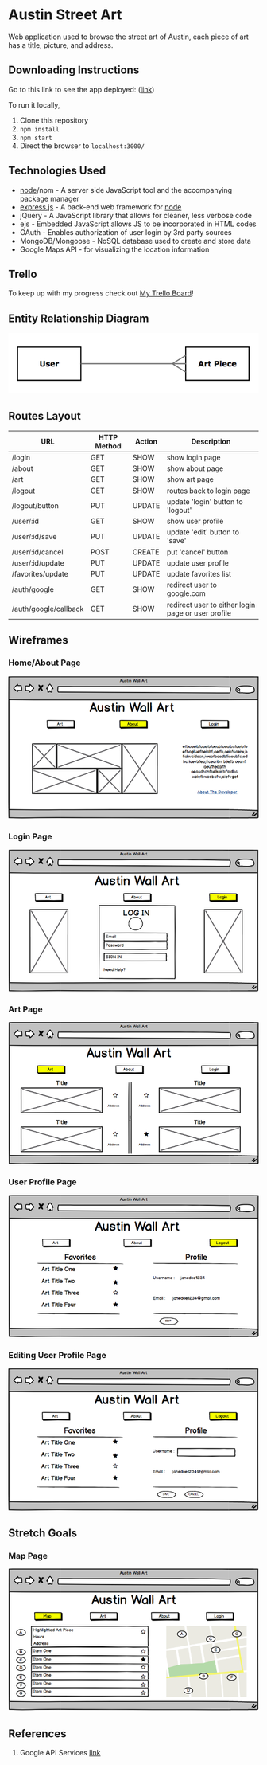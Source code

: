 # Austin Street Art

Web application used to browse the street art of Austin, each piece of art has a title, picture, and address.

## Downloading Instructions
Go to this link to see the app deployed: ([link](#))

To run it locally,
1. Clone this repository
1. `npm install`
1. `npm start`
1. Direct the browser to `localhost:3000/`

## Technologies Used
- [node](http://nodejs.org)/npm - A server side JavaScript tool and the accompanying package manager
- [express.js](https://github.com/expressjs/express) - A back-end web framework for [node](http://nodejs.org)
- jQuery - A JavaScript library that allows for cleaner, less verbose code
- ejs - Embedded JavaScript allows JS to be incorporated in HTML codes
- OAuth - Enables authorization of user login by 3rd party sources
- MongoDB/Mongoose - NoSQL database used to create and store data
- Google Maps API - for visualizing the location information

## Trello

To keep up with my progress check out [My Trello Board](https://trello.com/b/ei25yci7/austin-wall-art)!

## Entity Relationship Diagram
![Entity Relationship Diagram](public/images/ERD.png)

## Routes Layout

URL	| HTTP Method	| Action	| Description
--- | --- | --- | ---
/login	| GET	| SHOW | show login page
/about	| GET	| SHOW	| show about page
/art	| GET	| SHOW	| show art page
/logout	| GET	| SHOW 	| routes back to login page
/logout/button	| PUT	| UPDATE	| update 'login' button to 'logout'
/user/:id	| GET	| SHOW	| show user profile
/user/:id/save	| PUT	| UPDATE	| update 'edit' button to 'save'
/user/:id/cancel 	| POST	| CREATE	| put 'cancel' button
/user/:id/update	| PUT	| UPDATE	| update user profile
/favorites/update	| PUT	| UPDATE	| update favorites list
/auth/google	| GET	| SHOW	| redirect user to google.com
/auth/google/callback	| GET	| SHOW	| redirect user to either login page or user profile


## Wireframes

### Home/About Page

![Home/About Page](public/images/about.png)


### Login Page

![Login Page](public/images/login.png)


### Art Page

![Art Page](public/images/art.png)


### User Profile Page

![User Profile Page](public/images/user.png)


### Editing User Profile Page

![Editing User Profile Page](public/images/user-edit.png)


## Stretch Goals

### Map Page

![Map Page](public/images/map.png)

## References
1. Google API Services [link](https://console.developers.google.com/apis/dashboard?project=austin-art&duration=PT1H)
